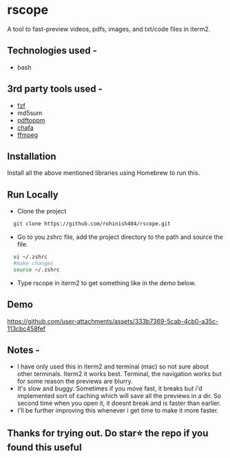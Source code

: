 # rscope

A tool to fast-preview videos, pdfs, images, and txt/code files in iterm2.

## Technologies used - 
- bash

## 3rd party tools used - 
- [fzf](https://github.com/junegunn/fzf)
- md5sum
- [pdftoppm](https://man.archlinux.org/man/pdftoppm.1.en#:~:text=Pdftoppm%20converts%20Portable%20Document%20Format,%2C%20PPM%2Droot%2Dnumber.)
- [chafa](https://github.com/hpjansson/chafa)
- [ffmpeg](https://github.com/FFmpeg/FFmpeg)

## Installation

Install all the above mentioned libraries using Homebrew to run this.

## Run Locally

- Clone the project

```bash
  git clone https://github.com/rohinish404/rscope.git
```

- Go to you zshrc file, add the project directory to the path and source the file.
  
```bash
  vi ~/.zshrc
  #make changes
  source ~/.zshrc
```
- Type rscope in iterm2 to get something like in the demo below.
    

## Demo
https://github.com/user-attachments/assets/333b7369-5cab-4cb0-a35c-113cbc458fef

## Notes - 
- I have only used this in iterm2 and terminal (mac) so not sure about other terminals. Iterm2 it works best. Terminal, the navigation works but for some reason the previews are blurry.
- It's slow and buggy. Sometimes if you move fast, it breaks but i'd implemented sort of caching which will save all the previews in a dir. So second time when you open it, it doesnt break and is faster than earlier.
- I'll be further improving this whenever i get time to make it more faster.

## Thanks for trying out. Do star⭐️ the repo if you found this useful
